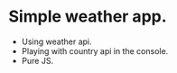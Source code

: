 # Simple weather app. 

* Using weather api. 
* Playing with country api in the console.  
* Pure JS.
